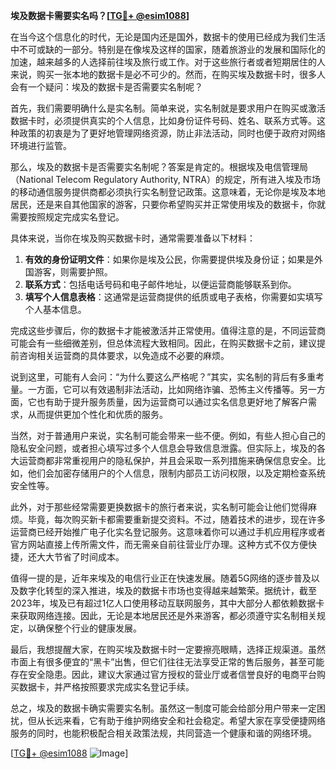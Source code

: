 **埃及数据卡需要实名吗？[[TG💪+ @esim1088](https://t.me/s/esim1088)]**

在当今这个信息化的时代，无论是国内还是国外，数据卡的使用已经成为我们生活中不可或缺的一部分。特别是在像埃及这样的国家，随着旅游业的发展和国际化的加速，越来越多的人选择前往埃及旅行或工作。对于这些旅行者或者短期居住的人来说，购买一张本地的数据卡是必不可少的。然而，在购买埃及数据卡时，很多人会有一个疑问：埃及的数据卡是否需要实名制呢？

首先，我们需要明确什么是实名制。简单来说，实名制就是要求用户在购买或激活数据卡时，必须提供真实的个人信息，比如身份证件号码、姓名、联系方式等。这种政策的初衷是为了更好地管理网络资源，防止非法活动，同时也便于政府对网络环境进行监管。

那么，埃及的数据卡是否需要实名制呢？答案是肯定的。根据埃及电信管理局（National Telecom Regulatory Authority, NTRA）的规定，所有进入埃及市场的移动通信服务提供商都必须执行实名制登记政策。这意味着，无论你是埃及本地居民，还是来自其他国家的游客，只要你希望购买并正常使用埃及的数据卡，你就需要按照规定完成实名登记。

具体来说，当你在埃及购买数据卡时，通常需要准备以下材料：

1. **有效的身份证明文件**：如果你是埃及公民，你需要提供埃及身份证；如果是外国游客，则需要护照。
2. **联系方式**：包括电话号码和电子邮件地址，以便运营商能够联系到你。
3. **填写个人信息表格**：这通常是运营商提供的纸质或电子表格，你需要如实填写个人基本信息。

完成这些步骤后，你的数据卡才能被激活并正常使用。值得注意的是，不同运营商可能会有一些细微差别，但总体流程大致相同。因此，在购买数据卡之前，建议提前咨询相关运营商的具体要求，以免造成不必要的麻烦。

说到这里，可能有人会问：“为什么要这么严格呢？”其实，实名制的背后有多重考量。一方面，它可以有效遏制非法活动，比如网络诈骗、恐怖主义传播等。另一方面，它也有助于提升服务质量，因为运营商可以通过实名信息更好地了解客户需求，从而提供更加个性化和优质的服务。

当然，对于普通用户来说，实名制可能会带来一些不便。例如，有些人担心自己的隐私安全问题，或者担心填写过多个人信息会导致信息泄露。但实际上，埃及的各大运营商都非常重视用户的隐私保护，并且会采取一系列措施来确保信息安全。比如，他们会加密存储用户的个人信息，限制内部员工访问权限，以及定期检查系统安全性等。

此外，对于那些经常需要更换数据卡的旅行者来说，实名制可能会让他们觉得麻烦。毕竟，每次购买新卡都需要重新提交资料。不过，随着技术的进步，现在许多运营商已经开始推广电子化实名登记服务。这意味着你可以通过手机应用程序或者官方网站直接上传所需文件，而无需亲自前往营业厅办理。这种方式不仅方便快捷，还大大节省了时间成本。

值得一提的是，近年来埃及的电信行业正在快速发展。随着5G网络的逐步普及以及数字化转型的深入推进，埃及的数据卡市场也变得越来越繁荣。据统计，截至2023年，埃及已有超过1亿人口使用移动互联网服务，其中大部分人都依赖数据卡来获取网络连接。因此，无论是本地居民还是外来游客，都必须遵守实名制相关规定，以确保整个行业的健康发展。

最后，我想提醒大家，在购买埃及数据卡时一定要擦亮眼睛，选择正规渠道。虽然市面上有很多便宜的“黑卡”出售，但它们往往无法享受正常的售后服务，甚至可能存在安全隐患。因此，建议大家通过官方授权的营业厅或者信誉良好的电商平台购买数据卡，并严格按照要求完成实名登记手续。

总之，埃及的数据卡确实需要实名制。虽然这一制度可能会给部分用户带来一定困扰，但从长远来看，它有助于维护网络安全和社会稳定。希望大家在享受便捷网络服务的同时，也能积极配合相关政策法规，共同营造一个健康和谐的网络环境。

[[TG💪+ @esim1088](https://t.me/s/esim1088) ![Image](https://i.postimg.cc/4NQfJmqS/Snipaste-2025-05-13-00-14-12.png)]